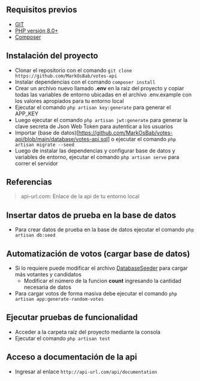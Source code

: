 ## Requisitos previos
- [GIT](https://git-scm.com/downloads)
- [PHP versión 8.0+](https://www.php.net/downloads.php)
- [Composer](https://getcomposer.org/download/)

## Instalación del proyecto
- Clonar el repositorio con el comando `git clone https://github.com/MarkOsBab/votes-api`
- Instalar dependencias con el comando `composer install`
- Crear un archivo nuevo llamado **.env** en la raiz del proyecto y copiar todas las variables de entorno ubicadas en el archivo .env.example con los valores apropiados para tu entorno local
- Ejecutar el comando `php artisan key:generate` para generar el APP_KEY
- Luego ejecutar el comando `php artisan jwt:generate` para generar la clave secreta de Json Web Token para autenticar a los usuarios
- Importar (base de datos)[https://github.com/MarkOsBab/votes-api/blob/main/database/votes-api.sql] o ejecutar el comando `php artisan migrate --seed`
- Luego de instalar las dependencias y configurar base de datos y variables de entorno, ejecutar el comando `php artisan serve` para correr el servidor

## Referencias
> api-url.com: Enlace de la api de tu entorno local

## Insertar datos de prueba en la base de datos
- Para crear datos de prueba en la base de datos ejecutar el comando `php artisan db:seed`

## Automatización de votos (cargar base de datos)
- Si lo requiere puede modificar el archivo [DatabaseSeeder](https://github.com/MarkOsBab/votes-api/blob/main/database/seeders/DatabaseSeeder.php) para cargar más votantes y candidatos
    - Modificar el número de la funcion **count** ingresando la cantidad necesaria de datos
- Para cargar votos de forma masiva debe ejecutar el comando `php artisan app:generate-random-votes`

## Ejecutar pruebas de funcionalidad
- Acceder a la carpeta raíz del proyecto mediante la consola
- Ejecutar el comando `php artisan test`

## Acceso a documentación de la api
- Ingresar al enlace `http://api-url.com/api/documentation`